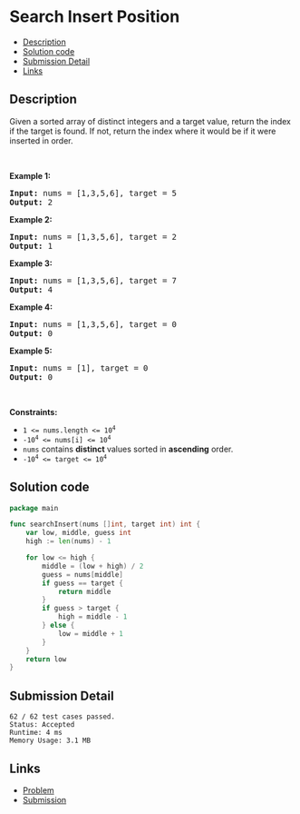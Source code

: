 # Search Insert Position

- [Description](#description)
- [Solution code](#solution-code)
- [Submission Detail](#submission-detail)
- [Links](#links)

## Description

<div><p>Given a sorted array of distinct integers and a target value, return the index if the target is found. If not, return the index where it would be if it were inserted in order.</p>

<p>&nbsp;</p>
<p><strong>Example 1:</strong></p>
<pre><strong>Input:</strong> nums = [1,3,5,6], target = 5
<strong>Output:</strong> 2
</pre><p><strong>Example 2:</strong></p>
<pre><strong>Input:</strong> nums = [1,3,5,6], target = 2
<strong>Output:</strong> 1
</pre><p><strong>Example 3:</strong></p>
<pre><strong>Input:</strong> nums = [1,3,5,6], target = 7
<strong>Output:</strong> 4
</pre><p><strong>Example 4:</strong></p>
<pre><strong>Input:</strong> nums = [1,3,5,6], target = 0
<strong>Output:</strong> 0
</pre><p><strong>Example 5:</strong></p>
<pre><strong>Input:</strong> nums = [1], target = 0
<strong>Output:</strong> 0
</pre>
<p>&nbsp;</p>
<p><strong>Constraints:</strong></p>

<ul>
	<li><code>1 &lt;= nums.length &lt;= 10<sup>4</sup></code></li>
	<li><code>-10<sup>4</sup> &lt;= nums[i] &lt;= 10<sup>4</sup></code></li>
	<li><code>nums</code> contains <strong>distinct</strong> values sorted in <strong>ascending</strong> order.</li>
	<li><code>-10<sup>4</sup> &lt;= target &lt;= 10<sup>4</sup></code></li>
</ul>
</div>

## Solution code

```go
package main

func searchInsert(nums []int, target int) int {
    var low, middle, guess int
	high := len(nums) - 1

	for low <= high {
		middle = (low + high) / 2
		guess = nums[middle]
		if guess == target {
			return middle
		}
		if guess > target {
			high = middle - 1
		} else {
			low = middle + 1
		}
	}
	return low
}
```

## Submission Detail

```
62 / 62 test cases passed.
Status: Accepted
Runtime: 4 ms
Memory Usage: 3.1 MB
```

## Links

- [Problem](https://leetcode.com/problems/search-insert-position/)
- [Submission](https://leetcode.com/submissions/detail/405378075/)
